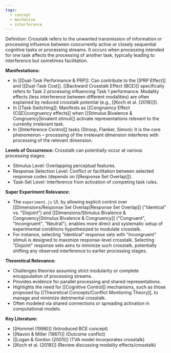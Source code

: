 ```yaml
---
tags:
  - concept
  - mechanism
  - interference
---
```


Definition: Crosstalk refers to the unwanted transmission of information or processing influence between concurrently active or closely sequential cognitive tasks or processing streams. It occurs when processing intended for one task affects the processing of another task, typically leading to interference but sometimes facilitation.

**Manifestations:**

- In [[Dual-Task Performance & PRP]]: Can contribute to the [[PRP Effect]] and [[Dual-Task Cost]]. [[Backward Crosstalk Effect (BCE)]] specifically refers to Task 2 processing influencing Task 1 performance. Modality effects (less interference between different modalities) are often explained by reduced crosstalk potential (e.g., [[Koch et al. (2018)]]).
- In [[Task Switching]]: Manifests as [[Congruency Effect (CSE)|congruency effects]] when [[Stimulus Bivalence & Congruency|bivalent stimuli]] activate representations relevant to the currently irrelevant task.
- In [[Interference Control]] tasks (Stroop, Flanker, Simon): It is the core phenomenon – processing of the irrelevant dimension interferes with processing of the relevant dimension.

**Levels of Occurrence:** Crosstalk can potentially occur at various processing stages:

- Stimulus Level: Overlapping perceptual features.
- Response Selection Level: Conflict or facilitation between selected response codes (depends on [[Response Set Overlap]]).
- Task-Set Level: Interference from activation of competing task rules.

**Super Experiment Relevance:**
- The `experiment.js` UI, by allowing explicit control over [[Dimensions/Response Set Overlap|Response Set Overlap]] ("Identical" vs. "Disjoint") and [[Dimensions/Stimulus Bivalence & Congruency|Stimulus Bivalence & Congruency]] ("Congruent", "Incongruent", "Neutral"), enables more direct and systematic setup of experimental conditions hypothesized to modulate crosstalk.
- For instance, selecting "Identical" response sets with "Incongruent" stimuli is designed to maximize response-level crosstalk. Selecting "Disjoint" response sets aims to minimize such crosstalk, potentially shifting any observed interference to earlier processing stages.

**Theoretical Relevance:**

- Challenges theories assuming strict modularity or complete encapsulation of processing streams.
- Provides evidence for parallel processing and shared representations.
- Highlights the need for [[Cognitive Control]] mechanisms, such as those proposed by [[Theoretical Concepts/Conflict Monitoring Theory]], to manage and minimize detrimental crosstalk.
- Often modeled via shared connections or spreading activation in computational models.

**Key Literature:**

- [[Hommel (1998)]] (Introduced BCE concept)
- [[Navon & Miller (1987)]] (Outcome conflict)
- [[Logan & Gordon (2001)]] (TVA model incorporates crosstalk)
- [[Koch et al. (2018)]] (Review discussing modality effects/crosstalk)
